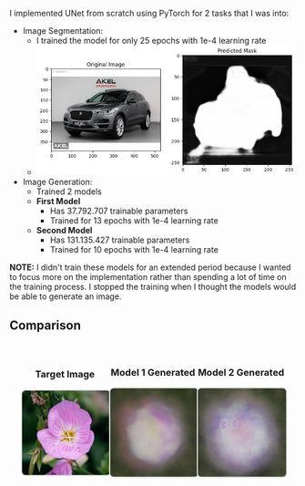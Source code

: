 I implemented UNet from scratch using PyTorch for 2 tasks that I was into:
- Image Segmentation:
    - I trained the model for only 25 epochs with 1e-4 learning rate
    - ![seg.png](Unet/images/seg.png)
- Image Generation:
    - Trained 2 models
    - **First Model**
        - Has 37.792.707 trainable parameters
        - Trained for 13 epochs with 1e-4 learning rate
    - **Second Model**
        - Has 131.135.427 trainable parameters
        - Trained for 10 epochs with 1e-4 learning rate

**NOTE:** I didn't train these models for an extended period because I wanted to focus more on the implementation rather than spending a lot of time on the training process. I stopped the training when I thought the models would be able to generate an image.

## Comparison

<div style="display: flex; justify-content: space-around; align-items: center; padding: 20px;">

  <div style="text-align: center;">
    <h3>Target Image</h3>
    <img src="Unet/images/f1.png" alt="Target Image" style="width: 300px; border: 2px solid #ddd; border-radius: 8px;">
  </div>

  <div style="text-align: center;">
    <h3>Model 1 Generated</h3>
    <img src="Unet/images/fg1.png" alt="Model 1 Generated" style="width: 300px; border: 2px solid #ddd; border-radius: 8px;">
  </div>

  <div style="text-align: center;">
    <h3>Model 2 Generated</h3>
    <img src="Unet/images/fg2.png" alt="Model 2 Generated" style="width: 300px; border: 2px solid #ddd; border-radius: 8px;">
  </div>

</div>


